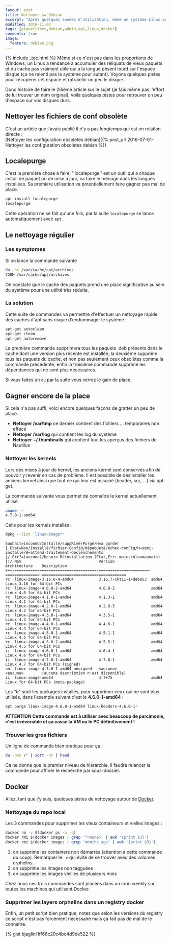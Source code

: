 ```yaml
---
layout: post
title: Nettoyer sa Debian
excerpt: "Après quelques années d'utilisation, même un système Linux peut s'encrasser. Voyons comment on peut le nettoyer et ainsi regagner de l'espace disque."
modified: 2016-11-02
tags: [planetlibre,debian,admin,apt,linux,docker]
comments: true
image:
  feature: debian.png
---
```

{% include _toc.html %}<!--_-->
Même si ce n'est pas dans les proportions de Windows, un Linux a tendance à accumuler des reliquats de vieux paquets et du cache pas vraiment utile qui a la longue pèsent lourd sur l'espace disque (ça ne ralenti pas le système pour autant). Voyons quelques pistes pour récupérer cet espace et rafraichir un peu le disque.

Donc histoire de faire le 20ième article sur le sujet (je fais même pas l'effort de lui trouver un nom original), voilà quelques pistes pour retrouver un peu d'espace sur vos disques durs.

## Nettoyer les fichiers de conf obsolète
C'est un article que j'avais publié il n'y a pas longtemps qui est en relation directe : <br/>
[Nettoyer les configuration obsoletes debian]({% post_url 2016-07-01-Nettoyer les configuration obsoletes debian %})

## Localepurge
C'est la première chose à faire, ''localepurge'' est un outil qui a chaque install de paquet ou de mise à jour, va faire le ménage dans les langues installées.
Sa première utilisation va potentiellement faire gagner pas mal de place.

``` sh
apt install localepurge
localepurge
```

Cette opération ne se fait qu'une fois, par la suite `localepurge` se lance automatiquement avec `apt`.

## Le nettoyage régulier

### Les symptomes

Si on lance la commande suivante

``` sh
du -hs /var/cache/apt/archives
728M /var/cache/apt/archives
```

On constate que le cache des paquets prend une place significative au sein du système pour une utilité très réduite.

### La solution
Cette suite de commandes va permettre d'effectuer un nettoyage rapide des caches d'apt sans risque d'endommager le système :

``` sh
apt-get autoclean
apt-get clean
apt-get autoremove
```

La première commande supprimera tous les paquets .deb présents dans le cache dont une version plus récente est installée, la deuxième supprime tous les paquets
du cache, et non pas seulement ceux obsolètes comme la commande précédente, enfin la troisième commande supprime les dépendances qui ne sont plus nécessaires.

Si vous faites un `du` par la suite vous verrez le gain de place.

## Gagner encore de la place

Si cela n'a pas suffi, voici encore quelques façons de gratter un peu de place.

  * **Nettoyer /var/tmp** ce dernier contient des fichiers ... temporaires non effacé
  * **Nettoyer /var/log** qui contient les log du système
  * **Nettoyer ~/.thumbnails** qui contient tout les aperçus des fichiers de Nautilus

### Nettoyer les kernels

Lors des mises à jour de kernel, les anciens kernel sont conservés afin de pouvoir y revenir en cas de problème.
Il est possible de désinstaller les anciens kernel ainsi que tout ce qui leur est associé (header, src, ...) via apt-get.

La commande suivante vous permet de connaître le kernel actuellement utilisé

``` sh
uname -r
4.7.0-1-amd64
```

Celle pour les kernels installés :

``` sh
dpkg --list 'linux-image*'
```
```
Souhait=inconnU/Installé/suppRimé/Purgé/H=à garder
| État=Non/Installé/fichier-Config/dépaqUeté/échec-conFig/H=semi-installé/W=attend-traitement-déclenchements
|/ Err?=(aucune)/besoin Réinstallation (État,Err: majuscule=mauvais)
||/ Nom                                  Version                Architecture    Description
+++-====================================-======================-===============-=====================================
rc  linux-image-3.16.0-4-amd64           3.16.7-ckt11-1+deb8u3  amd64           Linux 3.16 for 64-bit PCs
rc  linux-image-4.0.0-2-amd64            4.0.8-2                amd64           Linux 4.0 for 64-bit PCs
rc  linux-image-4.1.0-1-amd64            4.1.3-1                amd64           Linux 4.1 for 64-bit PCs
rc  linux-image-4.2.0-1-amd64            4.2.6-3                amd64           Linux 4.2 for 64-bit PCs
rc  linux-image-4.3.0-1-amd64            4.3.5-1                amd64           Linux 4.3 for 64-bit PCs
rc  linux-image-4.4.0-1-amd64            4.4.6-1                amd64           Linux 4.4 for 64-bit PCs
rc  linux-image-4.5.0-1-amd64            4.5.1-1                amd64           Linux 4.5 for 64-bit PCs
rc  linux-image-4.5.0-2-amd64            4.5.5-1                amd64           Linux 4.5 for 64-bit PCs
ii  linux-image-4.6.0-1-amd64            4.6.4-1                amd64           Linux 4.6 for 64-bit PCs
ii  linux-image-4.7.0-1-amd64            4.7.8-1                amd64           Linux 4.7 for 64-bit PCs (signed)
un  linux-image-4.7.0-1-amd64-unsigned   <aucune>               <aucune>        (aucune description n'est disponible)
ii  linux-image-amd64                    4.7+75                 amd64           Linux for 64-bit PCs (meta-package)
```

Les "**ii**" sont les packages installés, pour supprimer ceux qui ne sont plus utilisés, dans l'exemple suivant c'est le **4.6.0-1-amd64** :

``` sh
apt purge linux-image-4.6.0-1-amd64 linux-headers-4.6.0-1*
```

**ATTENTION Cette commande est à utiliser avec beaucoup de parcimonie, c'est irréversible et ça casse la VM ou le PC définitivement !**

### Trouver les gros fichiers
Un ligne de commande bien pratique pour ça :

```bash
du -hms /* | sort -nr | head
```

Ca ne donne que le premier niveau de hiérarchie, il faudra relancer la commande pour affiner le recherche par sous-dossier.

## Docker
Allez, tant que j'y suis, quelques pistes de nettoyage autour de [Docker](https://www.docker.com/).

### Nettoyage du repo local
Les 3 commandes pour supprimer les vieux containeurs et vielles images :

```bash
docker rm -v $(docker ps -a -q)
docker rmi $(docker images | grep '^<none>' | awk '{print $3}')
docker rmi $(docker images | grep 'months ago' | awk '{print $3}')
```

1. on supprime les containers non démarrés (attention à cette commande du coup). Remarquer le `-v` qui évite de se trouver avec des volumes orphelins.
2. on supprime les images non tagguées
3. on supprime les images vieilles de plusieurs mois

Chez nous ces trois commandes sont placées dans un cron weekly sur toutes les machines qui utilisent Docker.

### Supprimer les layers orphelins dans un registry docker
Enfin, un petit script bien pratique, notez que selon les versions du registry ce script n'est pas forcément nécessaire mais ça fait pas de mal de le connaitre.

{% gist bjaglin/1ff66c20c4bc4d9de522 %}
